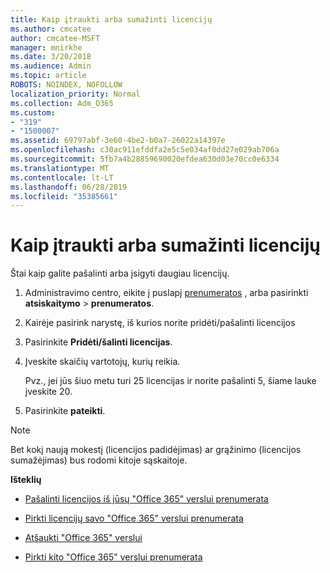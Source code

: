 ```yaml
---
title: Kaip įtraukti arba sumažinti licencijų
ms.author: cmcatee
author: cmcatee-MSFT
manager: mnirkhe
ms.date: 3/20/2018
ms.audience: Admin
ms.topic: article
ROBOTS: NOINDEX, NOFOLLOW
localization_priority: Normal
ms.collection: Adm_O365
ms.custom:
- "319"
- "1500007"
ms.assetid: 69797abf-3e60-4be2-b0a7-26022a14397e
ms.openlocfilehash: c30ac911efddfa2e5c5e034af0dd27e029ab706a
ms.sourcegitcommit: 5fb7a4b28859690020efdea630d03e70cc0e6334
ms.translationtype: MT
ms.contentlocale: lt-LT
ms.lasthandoff: 06/28/2019
ms.locfileid: "35385661"
---
```

# <a name="how-to-add-or-reduce-licenses"></a>Kaip įtraukti arba sumažinti licencijų

Štai kaip galite pašalinti arba įsigyti daugiau licencijų.
  
1. Administravimo centro, eikite į puslapį [prenumeratos](https://go.microsoft.com/fwlink/p/?linkid=842054) , arba pasirinkti **atsiskaitymo** \> **prenumeratos**.

2. Kairėje pasirink narystę, iš kurios norite pridėti/pašalinti licencijos

3. Pasirinkite **Pridėti/šalinti licencijas**.

4. Įveskite skaičių vartotojų, kurių reikia.

    Pvz., jei jūs šiuo metu turi 25 licencijas ir norite pašalinti 5, šiame lauke įveskite 20.

5. Pasirinkite **pateikti**.

> [!NOTE]
> Bet kokį naują mokestį (licencijos padidėjimas) ar grąžinimo (licencijos sumažėjimas) bus rodomi kitoje sąskaitoje.
  
 **Išteklių**
  
- [Pašalinti licencijos iš jūsų "Office 365" verslui prenumerata](https://support.office.com/article/9c64d127-e2dd-4ecc-81f5-2f87e5a74803)

- [Pirkti licencijų savo "Office 365" verslui prenumerata](https://support.office.com/article/36081d8d-b3fa-4948-8c34-e217bba825e1)

- [Atšaukti "Office 365" verslui](https://support.office.com/article/b1bc0bef-4608-4601-813a-cdd9f746709a)

- [Pirkti kito "Office 365" verslui prenumerata](https://support.office.com/article/fab3b86c-3359-4042-8692-5d4dc7550b7c)
